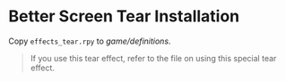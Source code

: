 # Better Screen Tear Installation

Copy `effects_tear.rpy` to *game/definitions*.
> If you use this tear effect, refer to the file on using this special tear effect.